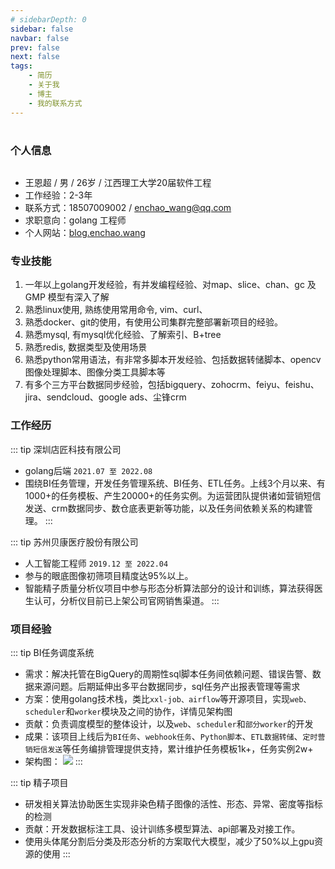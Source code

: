 ```yaml
---
# sidebarDepth: 0
sidebar: false
navbar: false
prev: false
next: false
tags:
    - 简历
    - 关于我
    - 博主
    - 我的联系方式
---
```

#
### 个人信息
<div style="width: 100%; height:0">
<img src="https://sprintln-1256351233.cos.ap-shanghai.myqcloud.com/img/my-profile-picture.jpg" style="width: 16%;position:relative;left: 83%; top:10px"/>
</div>

- 王恩超 / 男 / 26岁 / 江西理工大学20届软件工程
- 工作经验：2-3年
- 联系方式：18507009002 / enchao_wang@qq.com
- 求职意向：golang 工程师
- 个人网站：[blog.enchao.wang](http://blog.enchao.wang)

### 专业技能

1. 一年以上golang开发经验，有并发编程经验、对map、slice、chan、gc 及 GMP 模型有深入了解
2. 熟悉linux使用, 熟练使用常用命令, vim、curl、
3. 熟悉docker、git的使用，有使用公司集群完整部署新项目的经验。
4. 熟悉mysql, 有mysql优化经验、了解索引、B+tree
5. 熟悉redis, 数据类型及使用场景
6. 熟悉python常用语法，有非常多脚本开发经验、包括数据转储脚本、opencv图像处理脚本、图像分类工具脚本等
7. 有多个三方平台数据同步经验，包括bigquery、zohocrm、feiyu、feishu、jira、sendcloud、google ads、尘锋crm 


### 工作经历

::: tip 深圳店匠科技有限公司
- golang后端 `2021.07 至 2022.08`
- 围绕BI任务管理，开发任务管理系统、BI任务、ETL任务。上线3个月以来、有1000+的任务模板、产生20000+的任务实例。为运营团队提供诸如营销短信发送、crm数据同步、数仓底表更新等功能，以及任务间依赖关系的构建管理。
:::

::: tip 苏州贝康医疗股份有限公司
- 人工智能工程师 `2019.12 至 2022.04`
- 参与的眼底图像初筛项目精度达95%以上。
- 智能精子质量分析仪项目中参与形态分析算法部分的设计和训练，算法获得医生认可，分析仪目前已上架公司官网销售渠道。
:::



### 项目经验
::: tip BI任务调度系统
- 需求：解决托管在BigQuery的周期性sql脚本任务间依赖问题、错误告警、数据来源问题。后期延伸出多平台数据同步，sql任务产出报表管理等需求
- 方案：使用golang技术栈，类比`xxl-job、airflow`等开源项目，实现`web、scheduler`和`worker`模块及之间的协作，详情见架构图
- 贡献：负责调度模型的整体设计，以及`web`、`scheduler`和`部分worker`的开发
- 成果：该项目上线后为`BI任务`、`webhook任务`、`Python脚本`、`ETL数据转储`、`定时营销短信发送`等任务编排管理提供支持，累计维护任务模板1k+，任务实例2w+
- 架构图：
![](https://sprintln-1256351233.cos.ap-shanghai.myqcloud.com/img/flowbq-frame.png)
:::

::: tip 精子项目
- 研发相关算法协助医生实现非染色精子图像的活性、形态、异常、密度等指标的检测
- 贡献：开发数据标注工具、设计训练多模型算法、api部署及对接工作。
- 使用头体尾分割后分类及形态分析的方案取代大模型，减少了50%以上gpu资源的使用
:::